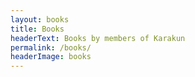```yaml
---
layout: books
title: Books
headerText: Books by members of Karakun
permalink: /books/
headerImage: books
---
```

